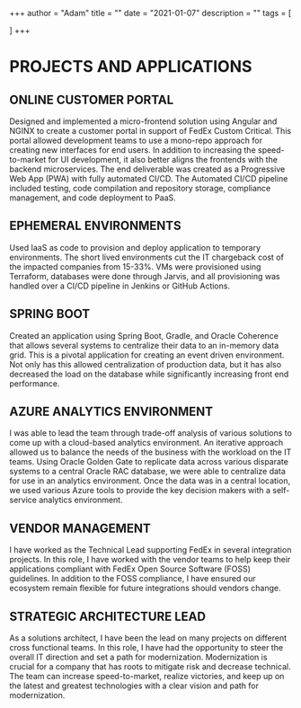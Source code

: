+++
author = "Adam"
title = ""
date = "2021-01-07"
description = ""
tags = [
    
]
+++

# **PROJECTS AND APPLICATIONS**  
## **ONLINE CUSTOMER PORTAL**
Designed and implemented a micro-frontend solution using Angular and NGINX to create a customer portal in support of FedEx Custom Critical.  This portal allowed development teams to use a mono-repo approach for creating new interfaces for end users.  In addition to increasing the speed-to-market for UI development, it also better aligns the frontends with the backend microservices.  The end deliverable was created as a Progressive Web App (PWA) with fully automated CI/CD.  The Automated CI/CD pipeline included testing, code compilation and repository storage, compliance management, and code deployment to PaaS. 

## **EPHEMERAL ENVIRONMENTS**  
Used IaaS as code to provision and deploy application to temporary environments.  The short lived environments cut the IT chargeback cost of the impacted companies from 15-33%.  VMs were provisioned using Terraform, databases were done through Jarvis, and all provisioning was handled over a CI/CD pipeline in Jenkins or GitHub Actions.

## **SPRING BOOT**  
Created an application using Spring Boot, Gradle, and Oracle Coherence that allows several systems to centralize their data to an in-memory data grid.  This is a pivotal application for creating an event driven environment.  Not only has this allowed centralization of production data, but it has also decreased the load on the database while significantly increasing front end performance.  

## **AZURE ANALYTICS ENVIRONMENT**  
I was able to lead the team through trade-off analysis of various solutions to come up with a cloud-based analytics environment.  An iterative approach allowed us to balance the needs of the business with the workload on the IT teams.  Using Oracle Golden Gate to replicate data across various disparate systems to a central Oracle RAC database, we were able to centralize data for use in an analytics environment.  Once the data was in a central location, we used various Azure tools to provide the key decision makers with a self-service analytics environment.   

## **VENDOR MANAGEMENT**  
I have worked as the Technical Lead supporting FedEx in several integration projects.  In this role, I have worked with the vendor teams to help keep their applications compliant with FedEx Open Source Software (FOSS) guidelines.  In addition to the FOSS compliance, I have ensured our ecosystem remain flexible for future integrations should vendors change.  

## **STRATEGIC ARCHITECTURE LEAD**  
As a solutions architect, I have been the lead on many projects on different cross functional teams.  In this role, I have had the opportunity to steer the overall IT direction and set a path for modernization.  Modernization is crucial for a company that has roots to mitigate risk and decrease technical.  The team can increase speed-to-market, realize victories, and keep up on the latest and greatest technologies with a clear vision and path for modernization.  

